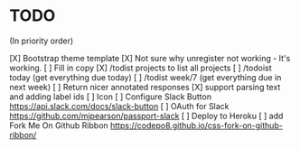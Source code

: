 # TODO

(In priority order)

[X] Bootstrap theme template
[X] Not sure why unregister not working - It's working.
[ ] Fill in copy
[X] /todist projects to list all projects
[ ] /todoist today (get everything due today)
[ ] /todist week/7 (get everything due in next week)
[ ] Return nicer annotated responses 
[X] support parsing text and adding label ids
[ ] Icon
[ ] Configure Slack Button https://api.slack.com/docs/slack-button
  [ ] OAuth for Slack https://github.com/mjpearson/passport-slack
[ ] Deploy to Heroku
[ ] add Fork Me On Github Ribbon https://codepo8.github.io/css-fork-on-github-ribbon/
